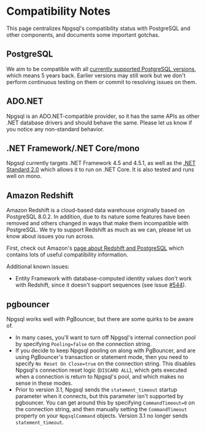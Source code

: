 # Compatibility Notes

This page centralizes Npgsql's compatibility status with PostgreSQL and other components, and documents some important gotchas.

## PostgreSQL

We aim to be compatible with all [currently supported PostgreSQL versions](http://www.postgresql.org/support/versioning/), which means 5 years back.
Earlier versions may still work but we don't perform continuous testing on them or commit to resolving issues on them.

## ADO.NET

Npgsql is an ADO.NET-compatible provider, so it has the same APIs as other .NET database drivers and should behave the same.
Please let us know if you notice any non-standard behavior.

## .NET Framework/.NET Core/mono

Npgsql currently targets .NET Framework 4.5 and 4.5.1, as well as the [.NET Standard 2.0](https://docs.microsoft.com/en-us/dotnet/standard/net-standard) which allows it to run on .NET Core. It is also tested and runs well on mono.

## Amazon Redshift

Amazon Redshift is a cloud-based data warehouse originally based on PostgreSQL 8.0.2.
In addition, due to its nature some features have been removed and others changed in ways that make them incompatible with PostgreSQL.
We try to support Redshift as much as we can, please let us know about issues you run across.

First, check out Amazon's [page about Redshift and PostgreSQL](http://docs.aws.amazon.com/redshift/latest/dg/c_redshift-and-postgres-sql.html) which
contains lots of useful compatibility information.

Additional known issues:

* Entity Framework with database-computed identity values don't work with Redshift, since it doesn't support sequences
(see issue [#544](https://github.com/npgsql/npgsql/issues/544)).

## pgbouncer

Npgsql works well with PgBouncer, but there are some quirks to be aware of.

* In many cases, you'll want to turn off Npgsql's internal connection pool by specifying `Pooling=false` on the connection string.
* If you decide to keep Npgsql pooling on along with PgBouncer, and are using PgBouncer's transaction or statement mode, then you  need to specify `No Reset On Close=true` on the connection string. This disables Npgsql's connection reset logic (`DISCARD ALL`), which gets executed when a connection is return to Npgsql's pool, and which makes no sense in these modes.
* Prior to version 3.1, Npgsql sends the `statement_timeout` startup parameter when it connects, but this parameter isn't supported by pgbouncer.
  You can get around this by specifying `CommandTimeout=0` on the connection string, and then manually setting the `CommandTimeout`
  property on your `NpgsqlCommand` objects. Version 3.1 no longer sends `statement_timeout`.
